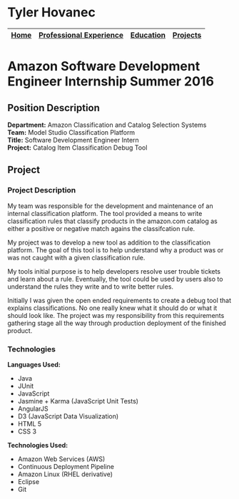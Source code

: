 # Tyler Hovanec

[Home](Home.md) | [Professional Experience](ProfessionalExperience.md) | [Education](Education.md) | [Projects](Projects.md)
--------------- | ---------------------------------------------------- | ------------------------- | ----------------------

# Amazon Software Development Engineer Internship Summer 2016


## Position Description

**Department:** Amazon Classification and Catalog Selection Systems  
**Team:** Model Studio Classification Platform  
**Title:** Software Development Engineer Intern  
**Project:** Catalog Item Classification Debug Tool  

## Project

### Project Description

My team was responsible for the development and maintenance of an internal classification platform.
The tool provided a means to write classification rules that classify products in the amazon.com catalog as either a positive or negative match agains the classifcation rule.

My project was to develop a new tool as addition to the classification platform. The goal of this tool is to help understand why a product was or was not caught with a given classification rule.

My tools initial purpose is to help developers resolve user trouble tickets and learn about a rule. Eventually, the tool could be used by users also to understand the rules they write and to write better rules.

Initially I was given the open ended requirements to create a debug tool that explains classifications. No one really knew what it should do or what it should look like. The project was my responsibility from this requirements gathering stage all the way through production deployment of the finished product. 

### Technologies

**Languages Used:**  
* Java
* JUnit
* JavaScript
* Jasmine + Karma (JavaScript Unit Tests)
* AngularJS
* D3 (JavaScript Data Visualization)
* HTML 5
* CSS 3

**Technologies Used:**  
* Amazon Web Services (AWS)
* Continuous Deployment Pipeline
* Amazon Linux (RHEL derivative)
* Eclipse
* Git